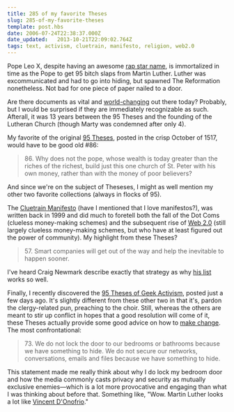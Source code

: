 ```yaml
---
title: 285 of my favorite Theses
slug: 285-of-my-favorite-theses
template: post.hbs
date: 2006-07-24T22:38:37.000Z
date_updated:   2013-10-21T22:09:02.764Z
tags: text, activism, cluetrain, manifesto, religion, web2.0
---
```


Pope Leo X, despite having an awesome <a href="http://rapstarname.com/" title="RapStarName.com">rap star name</a>, is immortalized in time as the Pope to get 95 bitch slaps from Martin Luther. Luther was excommunicated and had to go into hiding, but spawned The Reformation nonetheless. Not bad for one piece of paper nailed to a door.<!--more-->

Are there documents as vital and <a href="http://www.worldchanging.com/" title="Cheap plug for 'WorldChanging'">world-changing</a> out there today? Probably, but I would be surprised if they are immediately recognizable as such. Afterall, it was 13 years between the 95 Theses and the founding of the Lutheran Church (though Marty was condemned after only 4).

My favorite of the original <a href="http://www.iclnet.org/pub/resources/text/wittenberg/luther/web/ninetyfive.html" title="Luther's 95 Theses">95 Theses</a>, posted in the crisp October of 1517, would have to be good old #86:
<blockquote>
86. Why does not the pope, whose wealth is today greater than the riches of the richest, build just this one church of St. Peter with his own money, rather than with the money of poor believers?
</blockquote>

And since we're on the subject of Theseses, I might as well mention my other two favorite collections (always in flocks of 95).

The <a href="http://www.cluetrain.com/" title="Cluetrain.com">Cluetrain Manifesto</a> (have I mentioned that I love manifestos?), was written back in 1999 and did much to foretell both the fall of the Dot Coms (clueless money-making schemes) and the subsequent rise of <a href="http://alistapart.com/articles/web3point0" title="'Web 3.0' on A List Apart">Web 2.0</a> (still largely clueless money-making schemes, but who have at least figured out the power of community). My highlight from these Theses?
<blockquote>
57. Smart companies will get out of the way and help the inevitable to happen sooner.
</blockquote>
I've heard Craig Newmark describe exactly that strategy as why <a href="http://craigslist.org" title="Craig's List">his list</a> works so well.

Finally, I recently discovered the <a href="http://www.scienceaddiction.com/2006/07/23/95-theses-of-geek-activism/" title="ScienceAddiction.com">95 Theses of Geek Activism</a>, posted just a few days ago. It's slightly different from these other two in that it's, pardon the clergy-related pun, preaching to the choir. Still, whereas the others are meant to stir up conflict in hopes that a good resolution will come of it, these Theses actually provide some good advice on how to <a href="http://en.wikipedia.org/wiki/Satyagraha" title="'Satyagraha' on Wikipedia">make change</a>. The most confrontational:
<blockquote>
73. We do not lock the door to our bedrooms or bathrooms because we have something to hide. We do not secure our networks, conversations, emails and files because we have something to hide.
</blockquote>
This statement made me really think about why I do lock my bedroom door and how the media commonly casts privacy and security as mutually exclusive enemies&mdash;which is a lot more provocative and engaging than what I was thinking about before that. Something like, "Wow. Martin Luther looks a lot like <a href="http://www.imdb.com/name/nm0000352/" title="Vince on IMDB">Vincent D'Onofrio</a>."

